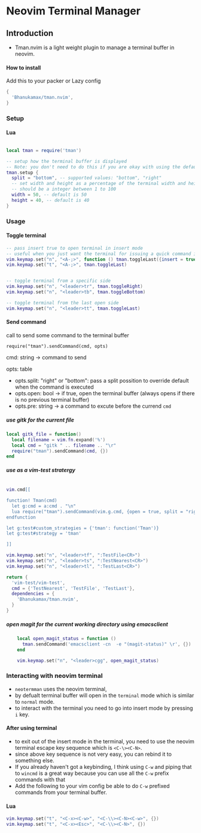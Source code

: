 # Neovim Terminal Manager


## Introduction

- Tman.nvim is a light weight plugin to manage a terminal buffer in neovim.

#### How to install

Add this to your packer or Lazy config

```lua
{
  'Bhanukamax/tman.nvim',
}
```


### Setup
#### Lua

```lua

local tman = require('tman')

-- setup how the terminal buffer is displayed
-- Note: you don't need to do this if you are okay with using the defaults
tman.setup {
  split = "bottom", -- supported values: "bottom", "right"
  -- set width and height as a percentage of the terminal width and height
  -- should be a integer between 1 to 100
  width = 50, -- default is 50
  height = 40, -- default is 40
}

```
### Usage

#### Toggle terminal
```lua
-- pass insert true to open terminal in insert mode
-- useful when you just want the terminal for issuing a quick command interactively like `git push`, etc
vim.keymap.set("n", "<A-;>", function () tman.toggleLast({insert = true}) end)
vim.keymap.set("t", "<A-;>", tman.toggleLast)


-- toggle terminal from a specific side
vim.keymap.set("n", "<leader>tr", tman.toggleRight)
vim.keymap.set("n", "<leader>tb", tman.toggleBottom)

-- toggle terminal from the last open side
vim.keymap.set("n", "<leader>tt", tman.toggleLast)
```

#### Send command

call to send some command to the terminal buffer

`require("tman").sendCommand(cmd, opts)`

cmd: string -> command to send

opts: table

- opts.split: "right" or "bottom":  pass a split possition to override default when the command is executed
- opts.open: bool -> if true, open the terminal buffer (always opens if there is no previous terminal buffer)
- opts.pre: string -> a command to excute before the currend `cmd`

##### use gitk for the current file

```lua
local gitk_file = function()
  local filename = vim.fn.expand('%')
  local cmd = "gitk " .. filename .. "\r"
  require("tman").sendCommand(cmd, {})
end
```

##### use as a vim-test stratergy
```lua

vim.cmd[[

function! Tman(cmd)
  let g:cmd = a:cmd . "\n"
  lua require("tman").sendCommand(vim.g.cmd, {open = true, split = "right", pre = "clear"})
endfunction

let g:test#custom_strategies = {'tman': function('Tman')}
let g:test#strategy = 'tman'

]]

vim.keymap.set("n", "<leader>tf", ":TestFile<CR>")
vim.keymap.set("n", "<leader>ts", ":TestNearest<CR>")
vim.keymap.set("n", "<leader>tl", ":TestLast<CR>")

return {
  'vim-test/vim-test',
  cmd = {'TestNearest', 'TestFile', 'TestLast'},
  dependencies = {
    'Bhanukamax/tman.nvim',
  }
}
```

##### open magit for the current working directory using emacsclient
```lua
    local open_magit_status = function ()
      tman.sendCommand('emacsclient -cn  -e "(magit-status)" \r', {})
    end

    vim.keymap.set("n", "<leader>cgg", open_magit_status)
```

### Interacting with neovim terminal

- `neotermman` uses the neovim terminal,
- by defualt terminal buffer will open in the `terminal` mode which is similar to `normal` mode.
- to interact with the terminal you need to go into insert mode by pressing `i` key.

#### After using terminal
- to exit out of the insert mode in the terminal, you need to use the neovim terminal escape key sequence which is `<C-\><C-N>`.
- since above key sequence is not very easy, you can rebind it to something else.
- If you already haven't got a keybinding, I think using `C-w` and piping that to `wincmd` is a great way because you can use all the `C-w` prefix commands with that
- Add the following to your vim config be able to do `C-w` prefixed commands from your terminal buffer.

#### Lua

```lua
vim.keymap.set("t", "<C-x><C-w>", "<C-\\><C-N><C-w>", {})
vim.keymap.set("t", "<C-x><Esc>", "<C-\\><C-N>", {})
```


